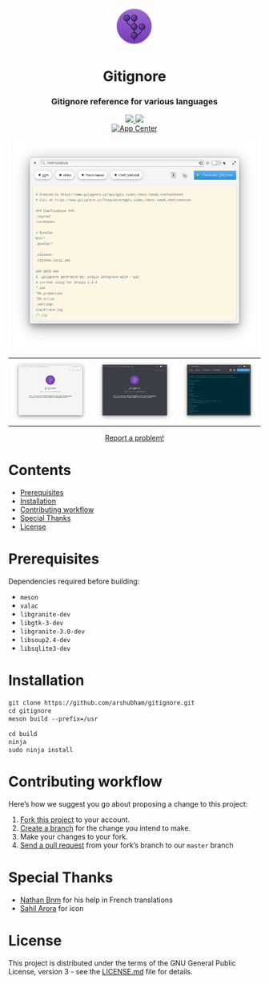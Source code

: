 <div align="center">
  <span align="center">  <a href="https://appcenter.elementary.io/com.github.arshubham.gitignore"><img width="80" height="80" class="center" src="https://raw.githubusercontent.com/arshubham/gitignore/master/data/images/com.github.arshubham.gitignore.png" alt="Icon">    </a></span>
  <h1 align="center">Gitignore</h1>
  <h3 align="center">Gitignore reference for various languages</h3>
</div>

<p align="center">
  <a href="https://github.com/arshubham/gitignore/blob/master/LICENSE.md">
    <img src="https://img.shields.io/badge/license-GPLv3-brightgreen.svg">
    <img src="https://img.shields.io/static/v1.svg?label=TravisCI&message=Passing&color=blue">
  </a>
  <br>
  <a href="https://appcenter.elementary.io/com.github.arshubham.gitignore.desktop">
  <img src="https://appcenter.elementary.io/badge.svg" alt="App Center">
  </a>

</p>


<p align="center">
    <img src="https://github.com/arshubham/gitignore/blob/master/data/images/Screenshot-3.png" alt="Screenshot">
    <table>
      <tr>
        <td>
          <img src="https://github.com/arshubham/gitignore/blob/master/data/images/Screenshot-1.png" alt="Screenshot">
        </td>
        <td>
          <img src="https://github.com/arshubham/gitignore/blob/master/data/images/Screenshot-2.png" alt="Screenshot">
        </td>
        <td>
          <img src="https://github.com/arshubham/gitignore/blob/master/data/images/Screenshot-4.png" alt="Screenshot">
        </td>
      </tr>
    </table>
</p>

<p align="center">
 <a href="https://github.com/arshubham/gitignore/issues"> Report a problem! </a>
</p>

# Contents
 - [Prerequisites](https://github.com/manavbabber/gitignore#prerequisites)
 - [Installation](https://github.com/manavbabber/gitignore#installation)
 - [Contributing workflow](https://github.com/manavbabber/gitignore/blob/master/README.md#contributing-workflow)
 - [Special Thanks](https://github.com/manavbabber/gitignore/blob/master/README.md#special-thanks)
 - [License](https://github.com/manavbabber/gitignore#-license-)

# Prerequisites
Dependencies required before building:
 - `meson`
 - `valac`
 - `libgranite-dev`
 - `libgtk-3-dev`
 - `libgranite-3.0-dev`
 - `libsoup2.4-dev`
 - `libsqlite3-dev`


# Installation

```
git clone https://github.com/arshubham/gitignore.git
cd gitignore
meson build --prefix=/usr
```
```
cd build
ninja
sudo ninja install
```
# Contributing workflow
Here’s how we suggest you go about proposing a change to this project:

1. [Fork this project][fork] to your account.
2. [Create a branch][branch] for the change you intend to make.
3. Make your changes to your fork.
4. [Send a pull request][pr] from your fork’s branch to our `master` branch

[fork]: https://help.github.com/articles/fork-a-repo/
[branch]: https://help.github.com/articles/creating-and-deleting-branches-within-your-repository
[pr]: https://help.github.com/articles/using-pull-requests/

# Special Thanks 
- [Nathan Bnm](https://github.com/NathanBnm) for his help in French translations
- [Sahil Arora](https://github.com/sahilarora3117) for icon

# License 
This project is distributed under the terms of the GNU General Public License, version 3 - see the [LICENSE.md](LICENSE.md) file for details.
